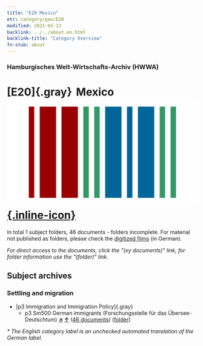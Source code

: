 ```yaml
---
title: "E20 Mexico"
etr: category/geo/E20
modified: 2021-03-13
backlink: ../../about.en.html
backlink-title: "Category Overview"
fn-stub: about
---
```


### Hamburgisches Welt-Wirtschafts-Archiv (HWWA)
# [E20]{.gray}&#8201; Mexico&#160; [![Wikidata item](/images/Wikidata-logo.svg){.inline-icon}](http://www.wikidata.org/entity/Q96)





In total 1 subject folders, 46 documents - folders incomplete.
For material not published as folders, please check the [digitized films](/film/h1_sh) (in German).

_For direct access to the documents, click the "(xy documents)" link, for folder information use the "(folder)" link._

## Subject archives



### Settling and migration

- [p3 Immigration and Immigration Policy]{.gray}
  - p3 Sm500 German immigrants (Forschungsstelle für das Übersee-Deutschtum) [**&nearr;**](../../../subject/i/145921/about.en.html "German immigrants (Forschungsstelle für das Übersee-Deutschtum) (all over the world)") [**&uarr;**](../../../subject/about.en.html#p3_Sm500 "Subject category system") (<a href="https://pm20.zbw.eu/dfgview/sh/141657,145921" title="about: Mexico : German immigrants (Forschungsstelle für das Übersee-Deutschtum)" target="_blank">46 documents</a>) ([folder](http://purl.org/pressemappe20/folder/sh/141657,145921))


_* The English category label is an unchecked automated translation of the German label._

